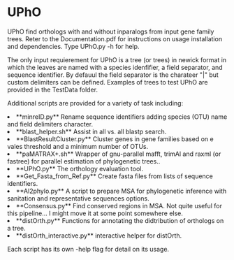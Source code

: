 # UPhO

UPhO find orthologs with and without inparalogs from input gene family trees. Reter to the Documentation.pdf for instructions on usage installation and dependencies. Type UPhO.py -h for help.

The only input requierement for UPhO is a tree (or trees) in newick format in which the leaves are named with a species idenfifier, a field separator, and sequence identifier. By defauul the field separator is the charateer "|"  but custom delimiters can be defined. Examples of trees to test UPhO are provided in the  TestData folder.

Additional scripts are provided for a variety of task including:

<li>**minreID.py**  Rename sequence identifiers adding species (OTU) name and field delimiters character.
<li>**blast_helper.sh** Assist in  all vs. all blastp search.
<li>**BlastResultCluster.py** Cluster genes in gene families based on e vales threshold and a minimum number of OTUs.
<li>**paMATRAX+.sh** Wrapper of gnu-parallel mafft, trimAl and raxml (or fastree) for parallel estimation of phylogenetic trees..
<li>**UPhO.py** The orthology evaluation tool. 
<li>**Get_Fasta_from_Ref.py** Create fasta files from lists of sequence identifiers.
<li>**Al2phylo.py** A script to prepare MSA for phylogenetic inference with sanitation and representative sequences options.
<li>**Consensus.py**  Find conserved regions in MSA. Not quite useful for this pipeline... I might move it at some point somewhere else.
<li>**distOrth.py** Functions for annotating the didtribution of orthologs on a tree.
<li>**distOrth_interactive.py** interactive helper for distOrth.

Each script has its own  -help flag for detail on its usage.
